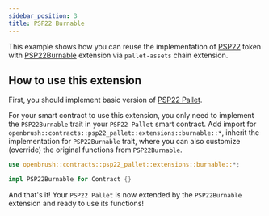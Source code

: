 ```yaml
---
sidebar_position: 3
title: PSP22 Burnable
---
```


This example shows how you can reuse the implementation of
[PSP22](https://github.com/Supercolony-net/openbrush-contracts/tree/main/contracts/src/token/psp22_pallet) token with [PSP22Burnable](https://github.com/Supercolony-net/openbrush-contracts/tree/main/contracts/src/token/psp22_pallet/extensions/burnable.rs) extension via `pallet-assets` chain extension.

## How to use this extension

First, you should implement basic version of [PSP22 Pallet](https://github.com/Supercolony-net/openbrush-contracts/tree/main/docs/docs/smart-contracts/PSP22-Pallet).

For your smart contract to use this extension, you only need to implement the
`PSP22Burnable` trait in your `PSP22 Pallet` smart contract. Add import for
`openbrush::contracts::psp22_pallet::extensions::burnable::*`, inherit the
implementation for `PSP22Burnable` trait, where you can also customize (override)
the original functions from `PSP22Burnable`.

```rust
use openbrush::contracts::psp22_pallet::extensions::burnable::*;

impl PSP22Burnable for Contract {}
```

And that's it! Your `PSP22 Pallet` is now extended by the `PSP22Burnable` extension and ready to use its functions!

